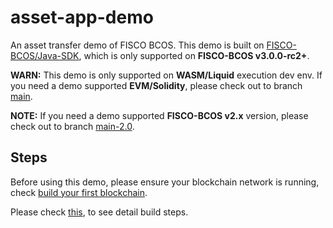 # asset-app-demo

An asset transfer demo of FISCO BCOS. This demo is built on [FISCO-BCOS/Java-SDK](https://github.com/FISCO-BCOS/java-sdk), which is only supported on **FISCO-BCOS v3.0.0-rc2+**.

**WARN:** This demo is only supported on **WASM/Liquid** execution dev env. If you need a demo supported **EVM/Solidity**, please check out to branch [main](https://github.com/FISCO-BCOS/asset-app-demo/tree/main).

**NOTE:** If you need a demo supported **FISCO-BCOS v2.x** version, please check out to branch [main-2.0](https://github.com/FISCO-BCOS/asset-app-demo/tree/main-2.0).

## Steps

Before using this demo, please ensure your blockchain network is running, check [build your first blockchain](https://fisco-bcos-doc.readthedocs.io/zh_CN/latest/docs/quick_start/air_installation.html).

Please check [this](https://fisco-bcos-doc.readthedocs.io/zh_CN/latest/docs/quick_start/wbc_liquid_application.html), to see detail build steps.